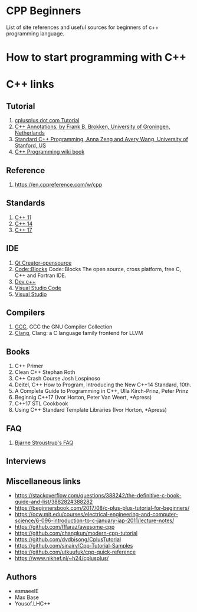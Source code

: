 # CPP Beginners

List of site references and useful sources for beginners of c++ programming language. 

# How to start programming with C++

# C++ links

## Tutorial

1. [cplusplus dot com Tutorial](http://www.cplusplus.com/doc/tutorial)
2. [C++ Annotations, by Frank B. Brokken, University of Groningen, Netherlands](http://www.icce.rug.nl/documents/cplusplus)
3. [Standard C++ Programming, Anna Zeng and Avery Wang, University of Stanford, US](http://web.stanford.edu/class/cs106l/index.html)
4. [C++ Programming wiki book](https://en.wikibooks.org/wiki/C++_Programming)

## Reference

1. https://en.cppreference.com/w/cpp

## Standards

1. [C++ 11](http://www.open-std.org/jtc1/sc22/wg21/docs/papers/2012/n3337.pdf)
2. [C++ 14](https://github.com/cplusplus/draft/blob/master/papers/n4140.pdf)
3. [C++ 17](http://www.open-std.org/jtc1/sc22/wg21/docs/papers/2017/n4659.pdf)


## IDE

1. [Qt Creator-opensource](https://download.qt.io/archive/qtcreator/4.4/4.4.1/) 
2. [Code::Blocks](http://www.codeblocks.org/) Code::Blocks The open source, cross platform, free C, C++ and Fortran IDE.
3. [Dev c++](http://orwelldevcpp.blogspot.com/2015/04/dev-c-511-released.html?m=1) 
4. [Visual Studio Code](https://code.visualstudio.com/download) 
5. [Visual Studio](https://visualstudio.microsoft.com/downloads/) 

## Compilers

1. [GCC](https://gcc.gnu.org/), GCC the GNU Compiler Collection
2. [Clang](https://clang.llvm.org/), Clang: a C language family frontend for LLVM


## Books

1. C++ Primer
2. Clean C++ Stephan Roth
3. C++ Crash Course Josh Lospinoso
4. Deitel, C++ How to Program, Introducing the New C++14 Standard, 10th.
5. A Complete Guide to Programming in C++, Ulla Kirch-Prinz, Peter Prinz
6. Beginnig C++17 (Ivor Horton,  Peter Van Weert, *Apress)
7. C++17 STL Cookbook
8. Using C++ Standard Template Libraries (Ivor Horton, *Apress)



## FAQ

1. [Bjarne Stroustrup's FAQ](http://www.stroustrup.com/bs_faq.html)


## Interviews


## Miscellaneous links

- https://stackoverflow.com/questions/388242/the-definitive-c-book-guide-and-list/388282#388282
- https://beginnersbook.com/2017/08/c-plus-plus-tutorial-for-beginners/
- https://ocw.mit.edu/courses/electrical-engineering-and-computer-science/6-096-introduction-to-c-january-iap-2011/lecture-notes/
- https://github.com/fffaraz/awesome-cpp
- https://github.com/changkun/modern-cpp-tutorial
- https://github.com/dvdbisong/CplusTutorial
- https://github.com/sinairv/Cpp-Tutorial-Samples
- https://github.com/utkuufuk/cpp-quick-reference
- https://www.nikhef.nl/~h24/cplusplus/

## Authors

- esmaeelE
- Max Base
- Yousof.LHC++
